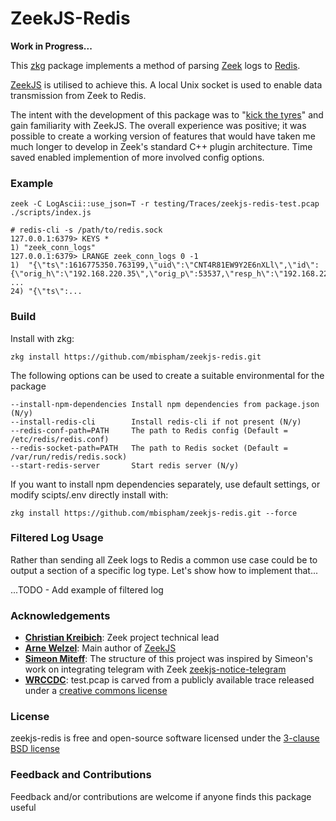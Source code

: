 ZeekJS-Redis
=================================

**Work in Progress...**

This [zkg](https://docs.zeek.org/projects/package-manager/en/stable/zkg.html) package implements a method of parsing [Zeek](https://zeek.org/) logs to [Redis](https://redis.io/).

[ZeekJS](https://zeekjs.readthedocs.io) is utilised to achieve this. A local Unix socket is used to enable data transmission from Zeek to Redis. 

The intent with the development of this package was to "[kick the tyres](https://dictionary.cambridge.org/dictionary/english/kick-the-tires)" and gain familiarity with ZeekJS. The overall experience was positive; it was possible to create a working version of features that would have taken me much longer to develop in Zeek's standard C++ plugin architecture. Time saved enabled implemention of more involved config options.  

### Example

```
zeek -C LogAscii::use_json=T -r testing/Traces/zeekjs-redis-test.pcap ./scripts/index.js
```
```
# redis-cli -s /path/to/redis.sock
127.0.0.1:6379> KEYS *
1) "zeek_conn_logs"
127.0.0.1:6379> LRANGE zeek_conn_logs 0 -1
1)  "{\"ts\":1616775350.763199,\"uid\":\"CNT4R81EW9Y2E6nXLl\",\"id\":{\"orig_h\":\"192.168.220.35\",\"orig_p\":53537,\"resp_h\":\"192.168.220.1\",\"resp_p\":31981},\"proto\":\"tcp\",\"conn_state\":\"S0\",\"local_orig\":true,\"local_resp\":true,\"missed_bytes\":0,\"history\":\"S\",\"orig_pkts\":1,\"orig_ip_bytes\":44,\"resp_pkts\":0,\"resp_ip_bytes\":0}"
...
24) "{\"ts\":...
```

### Build

Install with zkg:
```
zkg install https://github.com/mbispham/zeekjs-redis.git
```

The following options can be used to create a suitable environmental for the package

    --install-npm-dependencies Install npm dependencies from package.json (N/y)
    --install-redis-cli        Install redis-cli if not present (N/y)
    --redis-conf-path=PATH     The path to Redis config (Default = /etc/redis/redis.conf)
    --redis-socket-path=PATH   The path to Redis socket (Default = /var/run/redis/redis.sock)
    --start-redis-server       Start redis server (N/y)

If you want to install npm dependencies separately, use default settings, or modify scipts/.env directly install with:
```
zkg install https://github.com/mbispham/zeekjs-redis.git --force
```

### Filtered Log Usage

Rather than sending all Zeek logs to Redis a common use case could be to output a section of a specific log type.
Let's show how to implement that...

...TODO - Add example of filtered log

### Acknowledgements

- [**Christian Kreibich**](https://github.com/ckreibich): Zeek project technical lead
- [**Arne Welzel**](https://github.com/awelzel): Main author of [ZeekJS](https://zeekjs.readthedocs.io)
- [**Simeon Miteff**](https://github.com/simeonmiteff): The structure of this project was inspired by Simeon's work on integrating telegram with Zeek [zeekjs-notice-telegram](https://github.com/corelight/zeekjs-notice-telegram)
- [**WRCCDC**](https://wrccdc.org): test.pcap is carved from a publicly available trace released under a [creative commons license](https://creativecommons.org/licenses/by-sa/4.0/)

### License 
zeekjs-redis is free and open-source software licensed under the [3-clause BSD license](LICENSE)

### Feedback and Contributions
Feedback and/or contributions are welcome if anyone finds this package useful 
